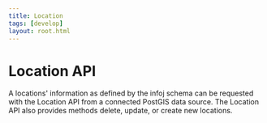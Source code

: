 ```yaml
---
title: Location
tags: [develop]
layout: root.html
---
```


# Location API

A locations' information as defined by the infoj schema can be requested with the Location API from a connected PostGIS data source. The Location API also provides methods delete, update, or create new locations.